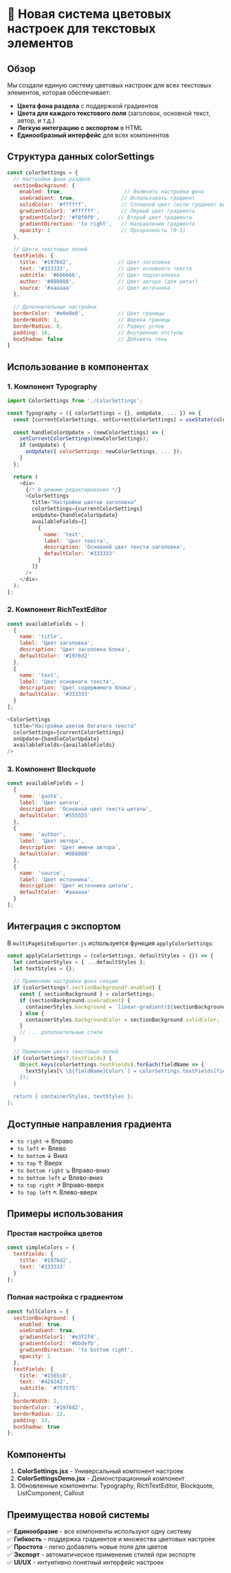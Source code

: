 # 🎨 Новая система цветовых настроек для текстовых элементов

## Обзор

Мы создали единую систему цветовых настроек для всех текстовых элементов, которая обеспечивает:
- **Цвета фона раздела** с поддержкой градиентов
- **Цвета для каждого текстового поля** (заголовок, основной текст, автор, и т.д.)
- **Легкую интеграцию с экспортом** в HTML
- **Единообразный интерфейс** для всех компонентов

## Структура данных colorSettings

```javascript
const colorSettings = {
  // Настройки фона раздела
  sectionBackground: {
    enabled: true,                    // Включить настройки фона
    useGradient: true,               // Использовать градиент
    solidColor: '#ffffff',           // Сплошной цвет (если градиент выключен)
    gradientColor1: '#ffffff',       // Первый цвет градиента
    gradientColor2: '#f0f0f0',      // Второй цвет градиента
    gradientDirection: 'to right',   // Направление градиента
    opacity: 1                       // Прозрачность (0-1)
  },
  
  // Цвета текстовых полей
  textFields: {
    title: '#1976d2',               // Цвет заголовка
    text: '#333333',                // Цвет основного текста
    subtitle: '#666666',            // Цвет подзаголовка
    author: '#888888',              // Цвет автора (для цитат)
    source: '#aaaaaa'               // Цвет источника
  },
  
  // Дополнительные настройки
  borderColor: '#e0e0e0',           // Цвет границы
  borderWidth: 1,                   // Ширина границы
  borderRadius: 8,                  // Радиус углов
  padding: 16,                      // Внутренние отступы
  boxShadow: false                  // Добавить тень
}
```

## Использование в компонентах

### 1. Компонент Typography

```javascript
import ColorSettings from './ColorSettings';

const Typography = ({ colorSettings = {}, onUpdate, ... }) => {
  const [currentColorSettings, setCurrentColorSettings] = useState(colorSettings);
  
  const handleColorUpdate = (newColorSettings) => {
    setCurrentColorSettings(newColorSettings);
    if (onUpdate) {
      onUpdate({ colorSettings: newColorSettings, ... });
    }
  };

  return (
    <div>
      {/* В режиме редактирования */}
      <ColorSettings
        title="Настройки цветов заголовка"
        colorSettings={currentColorSettings}
        onUpdate={handleColorUpdate}
        availableFields={[
          {
            name: 'text',
            label: 'Цвет текста',
            description: 'Основной цвет текста заголовка',
            defaultColor: '#333333'
          }
        ]}
      />
    </div>
  );
};
```

### 2. Компонент RichTextEditor

```javascript
const availableFields = [
  {
    name: 'title',
    label: 'Цвет заголовка',
    description: 'Цвет заголовка блока',
    defaultColor: '#1976d2'
  },
  {
    name: 'text',
    label: 'Цвет основного текста',
    description: 'Цвет содержимого блока',
    defaultColor: '#333333'
  }
];

<ColorSettings
  title="Настройки цветов богатого текста"
  colorSettings={currentColorSettings}
  onUpdate={handleColorUpdate}
  availableFields={availableFields}
/>
```

### 3. Компонент Blockquote

```javascript
const availableFields = [
  {
    name: 'quote',
    label: 'Цвет цитаты',
    description: 'Основной цвет текста цитаты',
    defaultColor: '#555555'
  },
  {
    name: 'author',
    label: 'Цвет автора',
    description: 'Цвет имени автора',
    defaultColor: '#888888'
  },
  {
    name: 'source',
    label: 'Цвет источника',
    description: 'Цвет источника цитаты',
    defaultColor: '#aaaaaa'
  }
];
```

## Интеграция с экспортом

В `multiPageSiteExporter.js` используется функция `applyColorSettings`:

```javascript
const applyColorSettings = (colorSettings, defaultStyles = {}) => {
  let containerStyles = { ...defaultStyles };
  let textStyles = {};
  
  // Применяем настройки фона секции
  if (colorSettings?.sectionBackground?.enabled) {
    const { sectionBackground } = colorSettings;
    if (sectionBackground.useGradient) {
      containerStyles.background = `linear-gradient(${sectionBackground.gradientDirection}, ${sectionBackground.gradientColor1}, ${sectionBackground.gradientColor2})`;
    } else {
      containerStyles.backgroundColor = sectionBackground.solidColor;
    }
    // ... дополнительные стили
  }
  
  // Применяем цвета текстовых полей
  if (colorSettings?.textFields) {
    Object.keys(colorSettings.textFields).forEach(fieldName => {
      textStyles[\`\${fieldName}Color\`] = colorSettings.textFields[fieldName];
    });
  }
  
  return { containerStyles, textStyles };
};
```

## Доступные направления градиента

- `to right` → Вправо
- `to left` ← Влево  
- `to bottom` ↓ Вниз
- `to top` ↑ Вверх
- `to bottom right` ↘ Вправо-вниз
- `to bottom left` ↙ Влево-вниз
- `to top right` ↗ Вправо-вверх
- `to top left` ↖ Влево-вверх

## Примеры использования

### Простая настройка цветов

```javascript
const simpleColors = {
  textFields: {
    title: '#1976d2',
    text: '#333333'
  }
};
```

### Полная настройка с градиентом

```javascript
const fullColors = {
  sectionBackground: {
    enabled: true,
    useGradient: true,
    gradientColor1: '#e3f2fd',
    gradientColor2: '#bbdefb',
    gradientDirection: 'to bottom right',
    opacity: 1
  },
  textFields: {
    title: '#1565c0',
    text: '#424242',
    subtitle: '#757575'
  },
  borderWidth: 2,
  borderColor: '#1976d2',
  borderRadius: 12,
  padding: 32,
  boxShadow: true
};
```

## Компоненты

1. **ColorSettings.jsx** - Универсальный компонент настроек
2. **ColorSettingsDemo.jsx** - Демонстрационный компонент
3. Обновленные компоненты: Typography, RichTextEditor, Blockquote, ListComponent, Callout

## Преимущества новой системы

✅ **Единообразие** - все компоненты используют одну систему  
✅ **Гибкость** - поддержка градиентов и множества цветовых настроек  
✅ **Простота** - легко добавлять новые поля для цветов  
✅ **Экспорт** - автоматическое применение стилей при экспорте  
✅ **UI/UX** - интуитивно понятный интерфейс настроек
